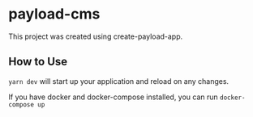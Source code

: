 # payload-cms

This project was created using create-payload-app.

## How to Use

`yarn dev` will start up your application and reload on any changes.

If you have docker and docker-compose installed, you can run `docker-compose up`
